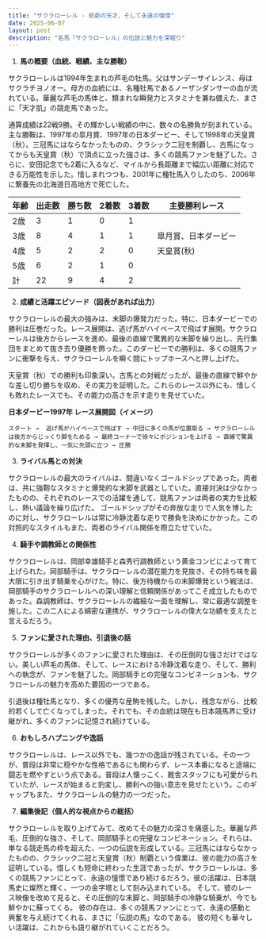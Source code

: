 ```yaml
---
title: "サクラローレル - 悲劇の天才、そして永遠の憧憬"
date: 2025-06-07
layout: post
description: "名馬『サクラローレル』の伝説と魅力を深堀り"
---
```


1. **馬の概要（血統、戦績、主な勝鞍）**

サクラローレルは1994年生まれの芦毛の牡馬。父はサンデーサイレンス、母はサクラチヨノオー。母方の血統には、名種牡馬であるノーザンダンサーの血が流れている。華麗な芦毛の馬体と、類まれな瞬発力とスタミナを兼ね備えた、まさに「天才肌」の競走馬であった。

通算成績は22戦9勝。その輝かしい戦績の中に、数々の名勝負が刻まれている。主な勝鞍は、1997年の皐月賞、1997年の日本ダービー、そして1998年の天皇賞（秋）。三冠馬にはならなかったものの、クラシック二冠を制覇し、古馬になってからも天皇賞（秋）で頂点に立った強さは、多くの競馬ファンを魅了した。さらに、安田記念でも2着に入るなど、マイルから長距離まで幅広い距離に対応できる万能性を示した。惜しまれつつも、2001年に種牡馬入りしたのち、2006年に繋養先の北海道日高地方で死亡した。

| 年齢 | 出走数 | 勝ち数 | 2着数 | 3着数 | 主要勝利レース |
|---|---|---|---|---|---|
| 2歳 | 3 | 1 | 0 | 1 |  |
| 3歳 | 8 | 4 | 1 | 1 | 皐月賞、日本ダービー |
| 4歳 | 5 | 2 | 2 | 0 | 天皇賞(秋) |
| 5歳 | 6 | 2 | 1 | 0 |  |
| 計 | 22 | 9 | 4 | 2 |  |


2. **成績と活躍エピソード（図表があれば出力）**

サクラローレルの最大の強みは、末脚の爆発力だった。特に、日本ダービーでの勝利は圧巻だった。レース展開は、逃げ馬がハイペースで飛ばす展開。サクラローレルは後方からレースを進め、最後の直線で驚異的な末脚を繰り出し、先行集団をまとめて抜き去り優勝を飾った。このダービーでの勝利は、多くの競馬ファンに衝撃を与え、サクラローレルを瞬く間にトップホースへと押し上げた。

天皇賞（秋）での勝利も印象深い。古馬との対戦だったが、最後の直線で鮮やかな差し切り勝ちを収め、その実力を証明した。これらのレース以外にも、惜しくも敗れたレースでも、その能力の高さを示す走りを見せていた。

**日本ダービー1997年 レース展開図（イメージ）**

```
スタート →  逃げ馬がハイペースで飛ばす → 中団に多くの馬が位置取る → サクラローレルは後方からじっくり脚をためる → 最終コーナーで徐々にポジションを上げる → 直線で驚異的な末脚を発揮し、一気に先頭に立つ → 圧勝
```


3. **ライバル馬との対決**

サクラローレルの最大のライバルは、間違いなくゴールドシップであった。両者は、共に強靭なスタミナと爆発的な末脚を武器としていた。直接対決は少なかったものの、それぞれのレースでの活躍を通して、競馬ファンは両者の実力を比較し、熱い議論を繰り広げた。  ゴールドシップがその奔放な走りで人気を博したのに対し、サクラローレルは常に冷静沈着な走りで勝負を決めにかかった。この対照的なスタイルもまた、両者のライバル関係を際立たせていた。


4. **騎手や調教師との関係性**

サクラローレルは、岡部幸雄騎手と森秀行調教師という黄金コンビによって育て上げられた。岡部騎手は、サクラローレルの潜在能力を見抜き、その持ち味を最大限に引き出す騎乗を心がけた。特に、後方待機からの末脚爆発という戦法は、岡部騎手のサクラローレルへの深い理解と信頼関係があってこそ成立したものであった。森調教師は、サクラローレルの繊細な一面を理解し、常に最適な調整を施した。この二人による綿密な連携が、サクラローレルの偉大な功績を支えたと言えるだろう。


5. **ファンに愛された理由、引退後の話**

サクラローレルが多くのファンに愛された理由は、その圧倒的な強さだけではない。美しい芦毛の馬体、そして、レースにおける冷静沈着な走り、そして、勝利への執念が、ファンを魅了した。岡部騎手との完璧なコンビネーションも、サクラローレルの魅力を高めた要因の一つである。

引退後は種牡馬となり、多くの優秀な産駒を残した。しかし、残念ながら、比較的若くして亡くなってしまった。それでも、その血統は現在も日本競馬界に受け継がれ、多くのファンに記憶され続けている。


6. **おもしろハプニングや逸話**

サクラローレルは、レース以外でも、幾つかの逸話が残されている。その一つが、普段は非常に穏やかな性格であるにも関わらず、レース本番になると途端に闘志を燃やすという点である。普段は人懐っこく、厩舎スタッフにも可愛がられていたが、レースが始まると豹変し、勝利への強い意志を見せたという。このギャップもまた、サクラローレルの魅力の一つだった。


7. **編集後記（個人的な視点からの総括）**

サクラローレルを取り上げてみて、改めてその魅力の深さを痛感した。華麗な芦毛、圧倒的な強さ、そして、岡部騎手との完璧なコンビネーション。それらは、単なる競走馬の枠を超えた、一つの伝説を形成している。三冠馬にはならなかったものの、クラシック二冠と天皇賞（秋）制覇という偉業は、彼の能力の高さを証明している。惜しくも短命に終わった生涯であったが、サクラローレルは、多くの競馬ファンにとって、永遠の憧憬であり続けるだろう。彼の活躍は、日本競馬史に燦然と輝く、一つの金字塔として刻み込まれている。  そして、彼のレース映像を改めて見ると、その圧倒的な末脚と、岡部騎手の冷静な騎乗が、今でも鮮やかに蘇ってくる。  彼の存在は、多くの競馬ファンにとって、永遠の感動と興奮を与え続けてくれる、まさに「伝説の馬」なのである。  彼の短くも華々しい活躍は、これからも語り継がれていくことだろう。
